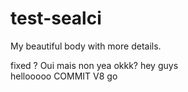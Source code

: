 # test-sealci
My beautiful body with more details.

fixed ? Oui mais non
yea
okkk?
hey guys  
hellooooo
COMMIT V8
go
